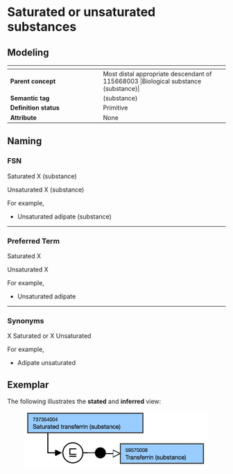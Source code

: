 # Saturated or unsaturated substances

## Modeling

<table data-header-hidden><thead><tr><th width="199.94140625"></th><th></th></tr></thead><tbody><tr><td><strong>Parent concept</strong></td><td>Most distal appropriate descendant of 115668003 |Biological substance (substance)|</td></tr><tr><td><strong>Semantic tag</strong></td><td>(substance)</td></tr><tr><td><strong>Definition status</strong></td><td>Primitive</td></tr><tr><td><strong>Attribute</strong></td><td>None</td></tr></tbody></table>

## Naming

### FSN

Saturated X (substance)

Unsaturated X (substance)

For example,

* Unsaturated adipate (substance)

***

### Preferred Term

Saturated X

Unsaturated X

For example,

* Unsaturated adipate

***

### Synonyms

X Saturated or X Unsaturated

For example,

* Adipate unsaturated

## Exemplar

The following illustrates the **stated** and **inferred** view:

<div align="left"><figure><img src="../../../../../../.gitbook/assets/image (155).png" alt="" width="563"><figcaption></figcaption></figure></div>

<figure><img src="../../../../../../authoring/substance/images/174691570.png" alt=""><figcaption></figcaption></figure>
